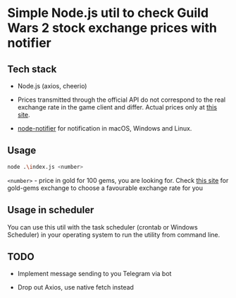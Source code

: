 # Simple Node.js util to check Guild Wars 2 stock exchange prices with notifier

## Tech stack

* Node.js (axios, cheerio)

* Prices transmitted through the official API do not correspond to the real exchange rate in the game client and differ. Actual prices only at [this site](https://www.gw2tp.com/gems).

* [node-notifier](https://github.com/mikaelbr/node-notifier) for notification in macOS, Windows and Linux.

## Usage

```bash
node .\index.js <number>
```

`<number>` - price in gold for 100 gems, you are looking for. Check [this site](https://www.gw2tp.com/gems) for gold-gems exchange to choose a favourable exchange rate for you

## Usage in scheduler

You can use this util with the task scheduler (crontab or Windows Scheduler) in your operating system to run the utility from command line.

## TODO

* Implement message sending to you Telegram via bot

* Drop out Axios, use native fetch instead
